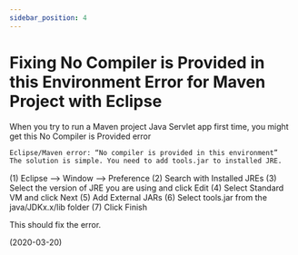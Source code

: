 ```yaml
---
sidebar_position: 4
---
```


# Fixing No Compiler is Provided in this Environment Error for Maven Project with Eclipse

When you try to run a Maven project Java Servlet app first time, you might get this No Compiler is Provided error

```bash
Eclipse/Maven error: “No compiler is provided in this environment”
The solution is simple. You need to add tools.jar to installed JRE.
```

(1) Eclipse –> Window –> Preference
(2) Search with Installed JREs
(3) Select the version of JRE you are using and click Edit
(4) Select Standard VM and click Next
(5) Add External JARs
(6) Select tools.jar from the java/JDKx.x/lib folder
(7) Click Finish

This should fix the error.

(2020-03-20)

